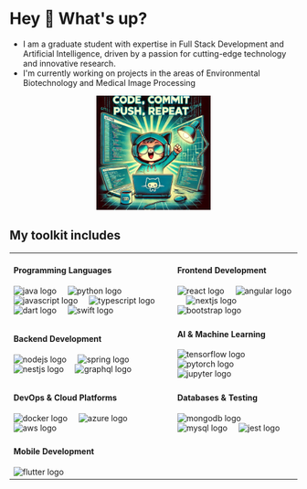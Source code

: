 # Hey 👋 What's up?

- I am a graduate student with expertise in Full Stack Development and Artificial Intelligence, driven by a passion for cutting-edge technology and innovative research.
- I'm currently working on projects in the areas of Environmental Biotechnology and Medical Image Processing

<div align="center">
  <img height="200" src="https://github.com/Sribhuvan-25/Sribhuvan-25/blob/main/image.png" alt="Profile Image" />
</div>

## My toolkit includes

<table>
  <tr>
    <td>
      <h4>Programming Languages</h4>
      <div align="left">
        <img src="https://cdn.jsdelivr.net/gh/devicons/devicon/icons/java/java-original.svg" height="40" alt="java logo" />
        <img width="12" />
        <img src="https://cdn.jsdelivr.net/gh/devicons/devicon/icons/python/python-original.svg" height="40" alt="python logo" />
        <img width="12" />
        <img src="https://cdn.jsdelivr.net/gh/devicons/devicon/icons/javascript/javascript-original.svg" height="40" alt="javascript logo" />
        <img width="12" />
        <img src="https://cdn.jsdelivr.net/gh/devicons/devicon/icons/typescript/typescript-original.svg" height="40" alt="typescript logo" />
        <img width="12" />
        <img src="https://cdn.jsdelivr.net/gh/devicons/devicon/icons/dart/dart-original.svg" height="40" alt="dart logo" />
        <img width="12" />
        <img src="https://cdn.jsdelivr.net/gh/devicons/devicon/icons/swift/swift-original.svg" height="40" alt="swift logo" />
      </div>
    </td>
    <td>
      <h4>Frontend Development</h4>
      <div align="left">
        <img src="https://cdn.jsdelivr.net/gh/devicons/devicon/icons/react/react-original.svg" height="40" alt="react logo" />
        <img width="12" />
        <img src="https://cdn.jsdelivr.net/gh/devicons/devicon/icons/angularjs/angularjs-original.svg" height="40" alt="angular logo" />
        <img width="12" />
        <img src="https://cdn.jsdelivr.net/gh/devicons/devicon/icons/nextjs/nextjs-original.svg" height="40" alt="nextjs logo" />
        <img width="12" />
        <img src="https://cdn.jsdelivr.net/gh/devicons/devicon/icons/bootstrap/bootstrap-original.svg" height="40" alt="bootstrap logo" />
      </div>
    </td>
  </tr>
  <tr>
    <td>
      <h4>Backend Development</h4>
      <div align="left">
        <img src="https://cdn.jsdelivr.net/gh/devicons/devicon/icons/nodejs/nodejs-original.svg" height="40" alt="nodejs logo" />
        <img width="12" />
        <img src="https://cdn.jsdelivr.net/gh/devicons/devicon/icons/spring/spring-original.svg" height="40" alt="spring logo" />
        <img width="12" />
        <img src="https://cdn.jsdelivr.net/gh/devicons/devicon/icons/nestjs/nestjs-original.svg" height="40" alt="nestjs logo" />
        <img width="12" />
        <img src="https://cdn.jsdelivr.net/gh/devicons/devicon/icons/graphql/graphql-plain.svg" height="40" alt="graphql logo" />
      </div>
    </td>
    <td>
      <h4>AI & Machine Learning</h4>
      <div align="left">
        <img src="https://cdn.jsdelivr.net/gh/devicons/devicon/icons/tensorflow/tensorflow-original.svg" height="40" alt="tensorflow logo" />
        <img width="12" />
        <img src="https://cdn.jsdelivr.net/gh/devicons/devicon/icons/pytorch/pytorch-original.svg" height="40" alt="pytorch logo" />
        <img width="12" />
        <img src="https://cdn.jsdelivr.net/gh/devicons/devicon/icons/jupyter/jupyter-original.svg" height="40" alt="jupyter logo" />
      </div>
    </td>
  </tr>
  <tr>
    <td>
      <h4>DevOps & Cloud Platforms</h4>
      <div align="left">
        <img src="https://cdn.jsdelivr.net/gh/devicons/devicon/icons/docker/docker-original.svg" height="40" alt="docker logo" />
        <img width="12" />
        <img src="https://cdn.jsdelivr.net/gh/devicons/devicon/icons/azure/azure-original.svg" height="40" alt="azure logo" />
        <img width="12" />
        <img src="https://cdn.jsdelivr.net/gh/devicons/devicon/icons/amazonwebservices/amazonwebservices-line-wordmark.svg" height="40" alt="aws logo" />
      </div>
    </td>
    <td>
      <h4>Databases & Testing</h4>
      <div align="left">
        <img src="https://cdn.jsdelivr.net/gh/devicons/devicon/icons/mongodb/mongodb-original.svg" height="40" alt="mongodb logo" />
        <img width="12" />
        <img src="https://cdn.jsdelivr.net/gh/devicons/devicon/icons/mysql/mysql-original.svg" height="40" alt="mysql logo" />
        <img width="12" />
        <img src="https://cdn.jsdelivr.net/gh/devicons/devicon/icons/jest/jest-plain.svg" height="40" alt="jest logo" />
      </div>
    </td>
  </tr>
  <tr>
    <td>
      <h4>Mobile Development</h4>
      <div align="left">
        <img src="https://cdn.jsdelivr.net/gh/devicons/devicon/icons/flutter/flutter-original.svg" height="40" alt="flutter logo" />
      </div>
    </td>
    <td></td>
  </tr>
</table>
